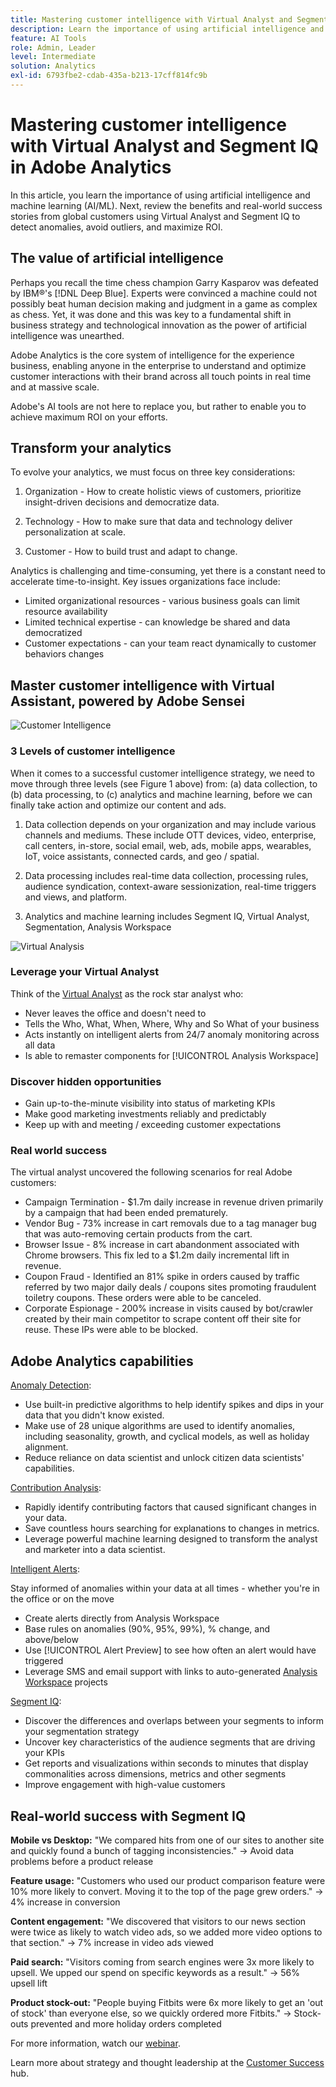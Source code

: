 ```yaml
---
title: Mastering customer intelligence with Virtual Analyst and Segment IQ
description: Learn the importance of using artificial intelligence and machine learning (AI/ML). See the benefits and learn of real-world success stories from global customers using Virtual Analyst and Segment IQ to detect anomalies, avoid outliers, and maximize ROI.
feature: AI Tools
role: Admin, Leader
level: Intermediate
solution: Analytics
exl-id: 6793fbe2-cdab-435a-b213-17cff814fc9b
---
```

# Mastering customer intelligence with Virtual Analyst and Segment IQ in Adobe Analytics

In this article, you learn the importance of using artificial intelligence and machine learning (AI/ML). Next, review the benefits and real-world success stories from global customers using Virtual Analyst and Segment IQ to detect anomalies, avoid outliers, and maximize ROI.

## The value of artificial intelligence

Perhaps you recall the time chess champion Garry Kasparov was defeated by IBM&reg;'s [!DNL Deep Blue]. Experts were convinced a machine could not possibly beat human decision making and judgment in a game as complex as chess. Yet, it was done and this was key to a fundamental shift in business strategy and technological innovation as the power of artificial intelligence was unearthed.

Adobe Analytics is the core system of intelligence for the experience business, enabling anyone in the enterprise to understand and optimize customer interactions with their brand across all touch points in real time and at massive scale.

Adobe's AI tools are not here to replace you, but rather to enable you to achieve maximum ROI on your efforts.

## Transform your analytics

To evolve your analytics, we must focus on three key considerations:

1. Organization - How to create holistic views of customers, prioritize insight-driven decisions and democratize data.

1. Technology - How to make sure that data and technology deliver personalization at scale.

1. Customer - How to build trust and adapt to change.

Analytics is challenging and time-consuming, yet there is a constant need to accelerate time-to-insight. Key issues organizations face include:

* Limited organizational resources - various business goals can limit resource availability
* Limited technical expertise - can knowledge be shared and data democratized
* Customer expectations - can your team react dynamically to customer behaviors changes

## Master customer intelligence with Virtual Assistant, powered by Adobe Sensei

![Customer Intelligence](assets/customer-intelligence.png)

### 3 Levels of customer intelligence

When it comes to a successful customer intelligence strategy, we need to move through three levels (see Figure 1 above) from: (a) data collection, to (b) data processing, to (c) analytics and machine learning, before we can finally take action and optimize our content and ads.

1. Data collection depends on your organization and may include various channels and mediums. These include OTT devices, video, enterprise, call centers, in-store, social email, web, ads, mobile apps, wearables, IoT, voice assistants, connected cards, and geo / spatial.

1. Data processing includes real-time data collection, processing rules, audience syndication, context-aware sessionization, real-time triggers and views, and platform.

1. Analytics and machine learning includes Segment IQ, Virtual Analyst, Segmentation, Analysis Workspace

![Virtual Analysis](assets/virtual-analysis.png)

### Leverage your Virtual Analyst

Think of the [Virtual Analyst](https://experienceleague.adobe.com/docs/analytics/analyze/analysis-workspace/virtual-analyst/overview.html?lang=en) as the rock star analyst who:

* Never leaves the office and doesn't need to
* Tells the Who, What, When, Where, Why and So What of your business
* Acts instantly on intelligent alerts from 24/7 anomaly monitoring across all data
* Is able to remaster components for [!UICONTROL Analysis Workspace]

### Discover hidden opportunities

* Gain up-to-the-minute visibility into status of marketing KPIs
* Make good marketing investments reliably and predictably
* Keep up with and meeting / exceeding customer expectations

### Real world success

The virtual analyst uncovered the following scenarios for real Adobe customers:

* Campaign Termination - $1.7m daily increase in revenue driven primarily by a campaign that had been ended prematurely.
* Vendor Bug - 73% increase in cart removals due to a tag manager bug that was auto-removing certain products from the cart.
* Browser Issue - 8% increase in cart abandonment associated with Chrome browsers. This fix led to a $1.2m daily incremental lift in revenue.
* Coupon Fraud - Identified an 81% spike in orders caused by traffic referred by two major daily deals / coupons sites promoting fraudulent toiletry coupons. These orders were able to be canceled.
* Corporate Espionage - 200% increase in visits caused by bot/crawler created by their main competitor to scrape content off their site for reuse. These IPs were able to be blocked.

## Adobe Analytics capabilities

[Anomaly Detection](https://experienceleague.adobe.com/docs/analytics/analyze/analysis-workspace/virtual-analyst/anomaly-detection/anomaly-detection.html?lang=en):

* Use built-in predictive algorithms to help identify spikes and dips in your data that you didn't know existed.
* Make use of 28 unique algorithms are used to identify anomalies, including seasonality, growth, and cyclical models, as well as holiday alignment.
* Reduce reliance on data scientist and unlock citizen data scientists' capabilities.

[Contribution Analysis](https://experienceleague.adobe.com/docs/analytics/analyze/analysis-workspace/virtual-analyst/contribution-analysis/ca-tokens.html?lang=en):

* Rapidly identify contributing factors that caused significant changes in your data.
* Save countless hours searching for explanations to changes in metrics.
* Leverage powerful machine learning designed to transform the analyst and marketer into a data scientist.

[Intelligent Alerts](https://experienceleague.adobe.com/docs/analytics/analyze/analysis-workspace/virtual-analyst/intelligent-alerts/intellligent-alerts.html?lang=en):

Stay informed of anomalies within your data at all times - whether you're in the office or on the move

* Create alerts directly from Analysis Workspace
* Base rules on anomalies (90%, 95%, 99%), % change, and above/below
* Use [!UICONTROL Alert Preview] to see how often an alert would have triggered
* Leverage SMS and email support with links to auto-generated [Analysis Workspace](https://experienceleague.adobe.com/docs/analytics/analyze/analysis-workspace/home.html?lang=en) projects

[Segment IQ](https://experienceleague.adobe.com/docs/analytics/analyze/analysis-workspace/segment-iq.html?lang=en):
  
* Discover the differences and overlaps between your segments to inform your segmentation strategy
* Uncover key characteristics of the audience segments that are driving your KPIs
* Get reports and visualizations within seconds to minutes that display commonalities across dimensions, metrics and other segments
* Improve engagement with high-value customers

## Real-world success with Segment IQ

**Mobile vs Desktop:** "We compared hits from one of our sites to another site and quickly found a bunch of tagging inconsistencies." → Avoid data problems before a product release

**Feature usage:** "Customers who used our product comparison feature were 10% more likely to convert. Moving it to the top of the page grew orders." → 4% increase in conversion

**Content engagement:** "We discovered that visitors to our news section were twice as likely to watch video ads, so we added more video options to that section." → 7% increase in video ads viewed

**Paid search:** "Visitors coming from search engines were 3x more likely to upsell. We upped our spend on specific keywords as a result." → 56% upsell lift

**Product stock-out:** "People buying Fitbits were 6x more likely to get an 'out of stock' than everyone else, so we quickly ordered more Fitbits." → Stock-outs prevented and more holiday orders completed

For more information, watch our [webinar](https://adobecustomersuccess.adobeconnect.com/pmetho6ivh68/).

Learn more about strategy and thought leadership at the [Customer Success](https://experienceleague.adobe.com/docs/customer-success/customer-success/overview.html) hub.